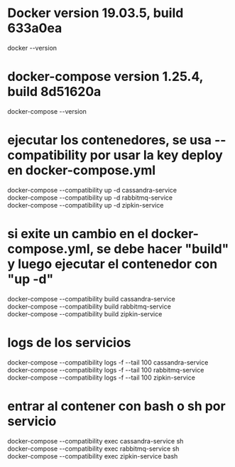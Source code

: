 
# Docker version 19.03.5, build 633a0ea
docker --version

# docker-compose version 1.25.4, build 8d51620a
docker-compose --version

# ejecutar los contenedores, se usa --compatibility por usar la key deploy en docker-compose.yml
docker-compose --compatibility up -d cassandra-service  
docker-compose --compatibility up -d rabbitmq-service  
docker-compose --compatibility up -d zipkin-service  

# si exite un cambio en el docker-compose.yml, se debe hacer "build" y luego ejecutar el contenedor con "up -d"
docker-compose --compatibility build cassandra-service  
docker-compose --compatibility build rabbitmq-service  
docker-compose --compatibility build zipkin-service  

# logs de los servicios
docker-compose --compatibility logs -f --tail 100 cassandra-service  
docker-compose --compatibility logs -f --tail 100 rabbitmq-service  
docker-compose --compatibility logs -f --tail 100 zipkin-service  

# entrar al contener con bash o sh por servicio
docker-compose --compatibility exec cassandra-service sh  
docker-compose --compatibility exec rabbitmq-service sh  
docker-compose --compatibility exec zipkin-service bash  
